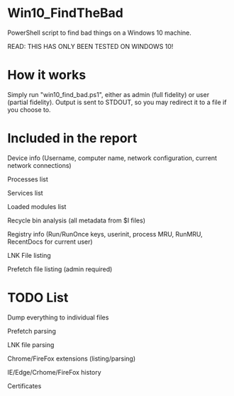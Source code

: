 # Win10_FindTheBad
PowerShell script to find bad things on a Windows 10 machine.

READ: THIS HAS ONLY BEEN TESTED ON WINDOWS 10!

# How it works
Simply run "win10_find_bad.ps1", either as admin (full fidelity) or user (partial fidelity). Output is sent to STDOUT, so you may redirect it to a file if you choose to.

# Included in the report
Device info (Username, computer name, network configuration, current network connections)

Processes list

Services list

Loaded modules list

Recycle bin analysis (all metadata from $I files)

Registry info (Run/RunOnce keys, userinit, process MRU, RunMRU, RecentDocs for current user)

LNK File listing

Prefetch file listing (admin required)


# TODO List
Dump everything to individual files

Prefetch parsing

LNK file parsing

Chrome/FireFox extensions (listing/parsing)

IE/Edge/Crhome/FireFox history

Certificates
